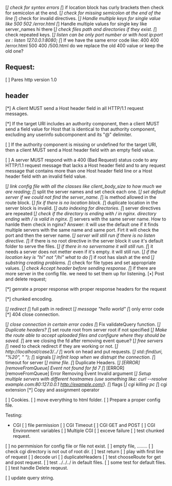 [*] check for syntex errors
[*] if location block has curly brackets then check for semicolon at the end.
[*] check for missing semicolon at the end of the line
[*] check for invalid directives.
[*] Handle multiple keys for single value like 500 502 /error.html
[*] Handle multiple values for single key like server_names hi there
[*] check files path and directories if they exist.
[*] check repeated keys.
[*] listen can be only port number or with host ip:port ex : listen 127.0.0.1:8080;
[*] If we have the same error code like: 400 400 /error.html 500 400 /500.html do we replace the old 400 value or keep the old one?

## Request:
[ ] Pares http version 1.0

## header
[*] A client MUST send a Host header field in all HTTP/1.1 request messages.

[*] If the target URI includes an authority component, then a client MUST send a field value for Host that is identical to that authority component, excluding any userinfo subcomponent and its "@" delimiter.

[ ] If the authority component is missing or undefined for the target URI, then a client MUST send a Host header field with an empty field value.

[ ] A server MUST respond with a 400 (Bad Request) status code to any HTTP/1.1 request message that lacks a Host header field and to any request message that contains more than one Host header field line or a Host header field with an invalid field value.



[*] link config file with all the classes like client_body_size to how much we are reading; 
[*] split the server names and set check each one.
[*] set default server if we could not find the server_name.
[*] is method allowed in the route block.
[*] fix if there is no location block.
[*] duplicate location in the server block is invalid.
[*] auto indexing for directories.
[*] server directives are repeated
[*] check if the directory is ending with / in nginx. directory ending with / is valid in nginx.
[*] servers with the same server name. How to hanlde them check in nginx?
	Answer: it will use the default one if it finds multiple servers with the same name and same port. Firt it will check the port and then the server name.
[*] server will still run if there is no listen directive.
[*] if there is no root directive in the server block it use it's default folder to serve the files.
[*] if there in no servername it will still run.
[*] it needs a server does not metter even if it's empty. it will still run.
[*] if the location key is "hi" not "/hi" what to do
[*] if root has slash at the end
[*] substring creating problems.
[*] check for file types and set appropriate values.
[*] check Accept header before sending response.
[*] if there are more server in the config file. we need to set them up for listening.
[•] Post and delete request;





[*] genrate a proper response with proper response headers for the request

[*] chunked encoding.

[*] redirect 
[*] full path in redirect
[*] message "hello world"
[*] only error code
[*] 404 close connection.

[*] close connection in certain error codes
[*] Fix validateQuery function.
[*] Duplicate headers?
[*] set route root from server root if not specified
[*] Make the route able to accept uploaded files and configure where they should be saved.
[*] are we closing the fd after removing event queue?
[*] free servers
[*] need to check redirect if they are working or not.
[*] http://localhost/case3/../
[*] work on head and put requests.
[*] std::find(uri, "%20", " ");
[*] signals
[*] infinit loop when we distrupt the connection.
[*] timeout for server
[*] mime file.
[*] Duplicate Headers.
[*] [ERROR] [removeFromQueue]             Event not found for fd 7
[*] [ERROR] [removeFromQueue]             Error Removing Event Invalid argument
[*] Setup multiple servers with different hostnames (use something like: curl --resolve example.com:80:127.0.0.1 http://example.com/).
[*] flags
[*] cgi killing pc
[*] cgi extension
[*] Copy and assignment operator


[ ] Cookies.
[ ] move everything to html folder.
[ ] Prepare a proper config file.

Testing:
- CGI
[ ] file permission
[ ] CGI Timeout
[ ] CGI GET and POST
[ ] CGI Environment variables
[ ] Multiple CGI
[ ] exceve failure
[ ] test chunked request.

[ ] no permmision for config file or file not exist.
[ ] empty file, ........
[ ] check cgi directory is not out of root dir.
[ ] test return
[ ] play with first line of request
[ ] decode uri
[ ] duplicateHeaders
[ ] test chooseRoute for get and post request.
[ ] test ../../../ in default files.
[ ] some test for default files.
[ ] test handle Delete reqeust.

[ ] update query string.